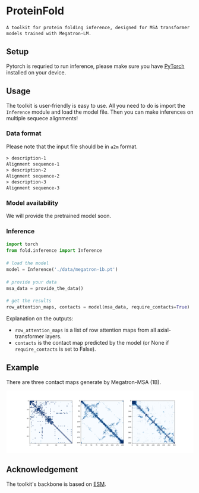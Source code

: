 # ProteinFold

```
A toolkit for protein folding inference, designed for MSA transformer models trained with Megatron-LM.
```


## Setup
Pytorch is requried to run inference, please make sure you have [PyTorch](https://pytorch.org/) installed on your device.


## Usage
The toolkit is user-friendly is easy to use.
All you need to do is import the `Inference` module and load the model file. Then you can make inferences on multiple sequece alignments!

### Data format
Please note that the input file should be in `a2m` format.
```
> description-1
Alignment sequence-1
> description-2
Alignment sequence-2
> description-3
Alignment sequence-3
```
### Model availability
We will provide the pretrained model soon.

### Inference
```python
import torch
from fold.inference import Inference

# load the model
model = Inference('./data/megatron-1b.pt')

# provide your data
msa_data = provide_the_data()

# get the results
row_attention_maps, contacts = model(msa_data, require_contacts=True)
```

Explanation on the outputs:
- `row_attention_maps` is a list of row attention maps from all axial-transformer layers.
- `contacts` is the contact map predicted by the model (or None if `require_contacts` is set to False).


## Example
There are three contact maps generate by Megatron-MSA (1B).

![](./sample.png)


## Acknowledgement
The toolkit's backbone is based on [ESM](https://github.com/facebookresearch/esm).